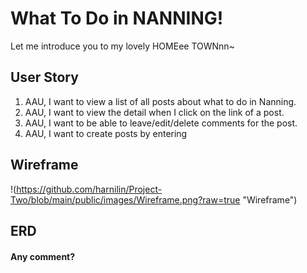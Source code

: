 # What To Do in NANNING!


Let me introduce you to my lovely HOMEee TOWNnn~

## User Story 

1. AAU, I want to view a list of all posts about what to do in Nanning. 
2. AAU, I want to view the detail when I click on the link of a post.
3. AAU, I want to be able to leave/edit/delete comments for the post.
4. AAU, I want to create posts by entering 


## Wireframe
!(https://github.com/harnilin/Project-Two/blob/main/public/images/Wireframe.png?raw=true "Wireframe")

## ERD



#### Any comment? 

